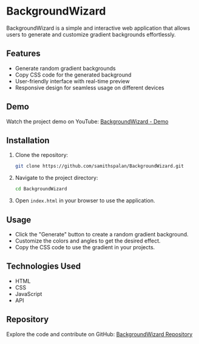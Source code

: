 # BackgroundWizard

BackgroundWizard is a simple and interactive web application that allows users to generate and customize gradient backgrounds effortlessly.

## Features
- Generate random gradient backgrounds
- Copy CSS code for the generated background
- User-friendly interface with real-time preview
- Responsive design for seamless usage on different devices

## Demo
Watch the project demo on YouTube: [BackgroundWizard - Demo](https://youtu.be/OgKm22iRj7I)

## Installation
1. Clone the repository:
   ```bash
   git clone https://github.com/samithspalan/BackgroundWizard.git
   ```
2. Navigate to the project directory:
   ```bash
   cd BackgroundWizard
   ```
3. Open `index.html` in your browser to use the application.

## Usage
- Click the "Generate" button to create a random gradient background.
- Customize the colors and angles to get the desired effect.
- Copy the CSS code to use the gradient in your projects.

## Technologies Used
- HTML
- CSS
- JavaScript
- API

## Repository
Explore the code and contribute on GitHub: [BackgroundWizard Repository](https://github.com/samithspalan/BackgroundWizard)


